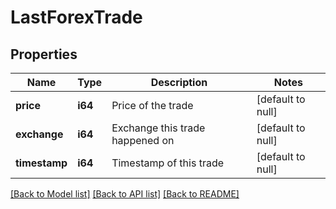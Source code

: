 # LastForexTrade

## Properties
Name | Type | Description | Notes
------------ | ------------- | ------------- | -------------
**price** | **i64** | Price of the trade | [default to null]
**exchange** | **i64** | Exchange this trade happened on | [default to null]
**timestamp** | **i64** | Timestamp of this trade | [default to null]

[[Back to Model list]](../README.md#documentation-for-models) [[Back to API list]](../README.md#documentation-for-api-endpoints) [[Back to README]](../README.md)

